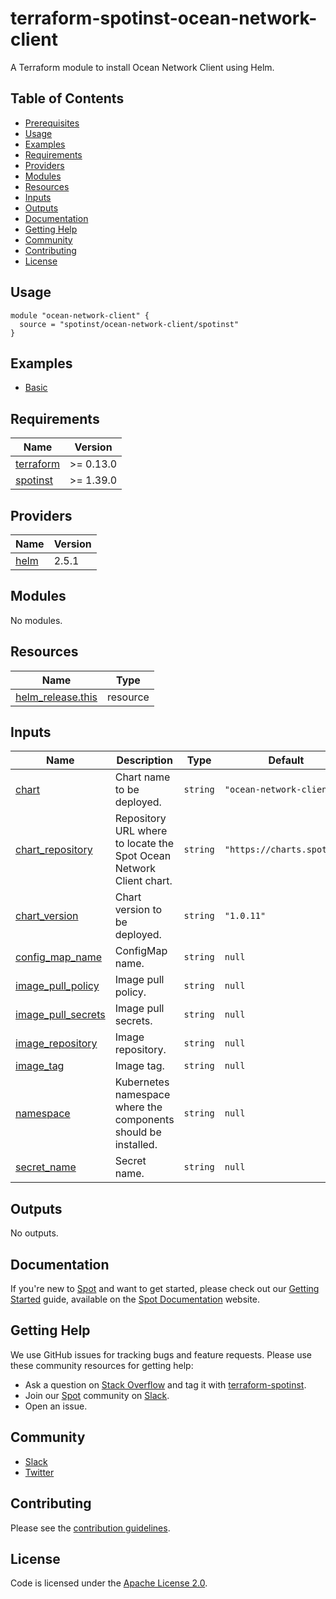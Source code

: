 # terraform-spotinst-ocean-network-client
A Terraform module to install Ocean Network Client using Helm.

## Table of Contents

- [Prerequisites](#prerequisites)
- [Usage](#usage)
- [Examples](#examples)
- [Requirements](#requirements)
- [Providers](#providers)
- [Modules](#modules)
- [Resources](#resources)
- [Inputs](#inputs)
- [Outputs](#outputs)
- [Documentation](#documentation)
- [Getting Help](#getting-help)
- [Community](#community)
- [Contributing](#contributing)
- [License](#license)

## Usage

```hcl
module "ocean-network-client" {
  source = "spotinst/ocean-network-client/spotinst"
}
```

## Examples

- [Basic](examples/basic)

<!-- BEGINNING OF PRE-COMMIT-TERRAFORM DOCS HOOK -->
## Requirements

| Name | Version |
|------|---------|
| <a name="requirement_terraform"></a> [terraform](#requirement\_terraform) | >= 0.13.0 |
| <a name="requirement_spotinst"></a> [spotinst](#requirement\_spotinst) | >= 1.39.0 |

## Providers

| Name | Version |
|------|---------|
| <a name="provider_helm"></a> [helm](#provider\_helm) | 2.5.1 |

## Modules

No modules.

## Resources

| Name | Type |
|------|------|
| [helm_release.this](https://registry.terraform.io/providers/hashicorp/helm/latest/docs/resources/release) | resource |

## Inputs

| Name | Description | Type | Default                    | Required |
|------|-------------|------|----------------------------|:--------:|
| <a name="input_chart"></a> [chart](#input\_chart) | Chart name to be deployed. | `string` | `"ocean-network-client"`   | no |
| <a name="input_chart_repository"></a> [chart\_repository](#input\_chart\_repository) | Repository URL where to locate the Spot Ocean Network Client chart. | `string` | `"https://charts.spot.io"` | no |
| <a name="input_chart_version"></a> [chart\_version](#input\_chart\_version) | Chart version to be deployed. | `string` | `"1.0.11"`                 | no |
| <a name="input_config_map_name"></a> [config\_map\_name](#input\_config\_map\_name) | ConfigMap name. | `string` | `null`                     | no |
| <a name="input_image_pull_policy"></a> [image\_pull\_policy](#input\_image\_pull\_policy) | Image pull policy. | `string` | `null`                     | no |
| <a name="input_image_pull_secrets"></a> [image\_pull\_secrets](#input\_image\_pull\_secrets) | Image pull secrets. | `string` | `null`                     | no |
| <a name="input_image_repository"></a> [image\_repository](#input\_image\_repository) | Image repository. | `string` | `null`                     | no |
| <a name="input_image_tag"></a> [image\_tag](#input\_image\_tag) | Image tag. | `string` | `null`                     | no |
| <a name="input_namespace"></a> [namespace](#input\_namespace) | Kubernetes namespace where the components should be installed. | `string` | `null`                     | no |
| <a name="input_secret_name"></a> [secret\_name](#input\_secret\_name) | Secret name. | `string` | `null`                     | no |

## Outputs

No outputs.
<!-- END OF PRE-COMMIT-TERRAFORM DOCS HOOK -->

## Documentation

If you're new to [Spot](https://spot.io/) and want to get started, please check out our [Getting Started](https://docs.spot.io/connect-your-cloud-provider/) guide, available on the [Spot Documentation](https://docs.spot.io/) website.

## Getting Help

We use GitHub issues for tracking bugs and feature requests. Please use these community resources for getting help:

- Ask a question on [Stack Overflow](https://stackoverflow.com/) and tag it with [terraform-spotinst](https://stackoverflow.com/questions/tagged/terraform-spotinst/).
- Join our [Spot](https://spot.io/) community on [Slack](http://slack.spot.io/).
- Open an issue.

## Community

- [Slack](http://slack.spot.io/)
- [Twitter](https://twitter.com/spot_hq/)

## Contributing

Please see the [contribution guidelines](.github/CONTRIBUTING.md).

## License

Code is licensed under the [Apache License 2.0](LICENSE).
